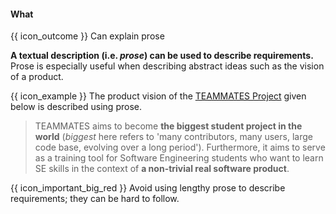 <div id="title">

#### What

</div>

<span id="prereqs"></span>

<span id="outcomes">{{ icon_outcome }} Can explain prose</span>

<div id="body">

**A textual description (i.e. _prose_) can be used to describe requirements.** Prose is especially useful when describing abstract ideas such as the vision of a product.

<tip-box> 

{{ icon_example }} The product vision of the [TEAMMATES Project](https://github.com/TEAMMATES/teammates) given below is described using prose.

>TEAMMATES aims to become **the biggest student project in the world** (_biggest_ here refers to 'many contributors, many users, large code base, evolving over a long period'). Furthermore, it aims to serve as a training tool for Software Engineering students who want to learn SE skills in the context of **a non-trivial real software product**.

</tip-box>

{{ icon_important_big_red }} Avoid using lengthy prose to describe requirements; they can be hard to follow.

</div>

<div id="extras">
</div>